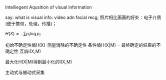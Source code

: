 Intelliegent Aqusition of visual information

say: what is visual info: video adn facial recg; 照片相比画画的好处：电子介质(便于携带，处理，传播)；



$H(X) = -\sum p_i\log p_i$

初始不确定性熵H(X)-测量消除的不确定性 条件熵H(X|M) = 最终确定的结果的不确定性 互熵I(X,M)

最大化H(X|M)得到最小化的I(X,M)



主动式与被动式采集



